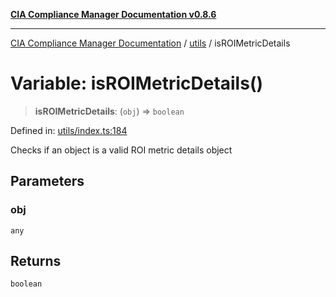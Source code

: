 [**CIA Compliance Manager Documentation v0.8.6**](../../README.md)

***

[CIA Compliance Manager Documentation](../../modules.md) / [utils](../README.md) / isROIMetricDetails

# Variable: isROIMetricDetails()

> **isROIMetricDetails**: (`obj`) => `boolean`

Defined in: [utils/index.ts:184](https://github.com/Hack23/cia-compliance-manager/blob/050a250237d6f621490781dbdf95155919f35aed/src/utils/index.ts#L184)

Checks if an object is a valid ROI metric details object

## Parameters

### obj

`any`

## Returns

`boolean`
